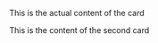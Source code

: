 <!-- CHAPTER First Chapter::This is a description for the first chapter -->

<!-- cArD::This is a description of the card -->
This is the actual content of the card

<!-- card::Description of second card -->
This is the content of the second card
